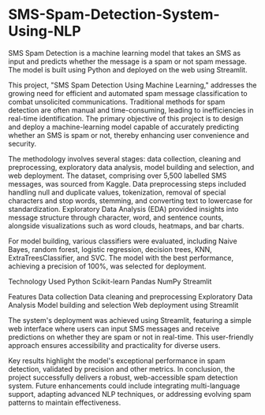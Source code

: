 # SMS-Spam-Detection-System-Using-NLP
SMS Spam Detection is a machine learning model that takes an SMS as input and predicts whether the message is a spam or not spam message. The model is built using Python and deployed on the web using Streamlit.

This project, "SMS Spam Detection Using Machine Learning," addresses the growing need for efficient and automated spam message classification to combat unsolicited communications. Traditional methods for spam detection are often manual and time-consuming, leading to inefficiencies in real-time identification. The primary objective of this project is to design and deploy a machine-learning model capable of accurately predicting whether an SMS is spam or not, thereby enhancing user convenience and security.

The methodology involves several stages: data collection, cleaning and preprocessing, exploratory data analysis, model building and selection, and web deployment. The dataset, comprising over 5,500 labelled SMS messages, was sourced from Kaggle. Data preprocessing steps included handling null and duplicate values, tokenization, removal of special characters and stop words, stemming, and converting text to lowercase for standardization. Exploratory Data Analysis (EDA) provided insights into message structure through character, word, and sentence counts, alongside visualizations such as word clouds, heatmaps, and bar charts.

For model building, various classifiers were evaluated, including Naive Bayes, random forest, logistic regression, decision trees, KNN, ExtraTreesClassifier, and SVC. The model with the best performance, achieving a precision of 100%, was selected for deployment.

Technology Used
Python
Scikit-learn
Pandas
NumPy
Streamlit

Features
Data collection
Data cleaning and preprocessing
Exploratory Data Analysis
Model building and selection
Web deployment using Streamlit

The system's deployment was achieved using Streamlit, featuring a simple web interface where users can input SMS messages and receive predictions on whether they are spam or not in real-time. This user-friendly approach ensures accessibility and practicality for diverse users.

Key results highlight the model's exceptional performance in spam detection, validated by precision and other metrics. In conclusion, the project successfully delivers a robust, web-accessible spam detection system. Future enhancements could include integrating multi-language support, adapting advanced NLP techniques, or addressing evolving spam patterns to maintain effectiveness.
